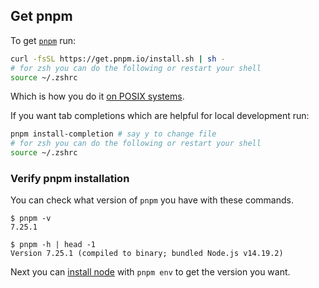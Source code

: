 ## Get pnpm

To get [`pnpm`](https://pnpm.io/motivation) run:

```zsh
curl -fsSL https://get.pnpm.io/install.sh | sh -
# for zsh you can do the following or restart your shell
source ~/.zshrc
```

Which is how you do it [on POSIX systems](https://pnpm.io/installation).

If you want tab completions which are helpful for local development run:

```zsh
pnpm install-completion # say y to change file
# for zsh you can do the following or restart your shell
source ~/.zshrc
```

### Verify pnpm installation

You can check what version of `pnpm` you have with these commands.

```console
$ pnpm -v
7.25.1

$ pnpm -h | head -1
Version 7.25.1 (compiled to binary; bundled Node.js v14.19.2)
```

Next you can [install node](install-node.md) with `pnpm env` to get the version
you want.
